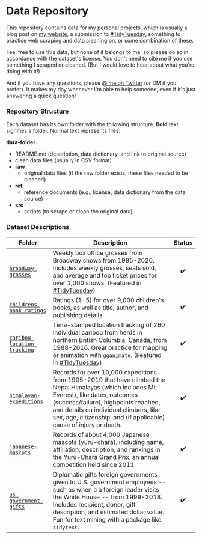 # Data Repository

This repository contains data for my personal projects, which is usually a blog post on [my website](https://www.alexcookson.com/), a submission to [#TidyTuesday](https://github.com/rfordatascience/tidytuesday), something to practice web scraping and data cleaning on, or some combination of these.

Feel free to use this data, but none of it belongs to me, so please do so in accordance with the dataset's license. You don't need to cite me if you use something I scraped or cleaned. (But I would love to hear about what you're doing with it!)

And if you have any questions, please [@ me on Twitter](https://twitter.com/alexcookson) (or DM if you prefer). It makes my day whenever I'm able to help someone, even if it's just answering a quick question!



### Repository Structure

Each dataset has its own folder with the following structure. **Bold** text signifies a folder. Normal text represents files:

**data-folder**
- README.md (description, data dictionary, and link to original source)
- clean data files (usually in CSV format)
- **raw**
  - original data files (if the raw folder exists, these files needed to be cleaned)
- **ref**
  - reference documents (e.g., license, data dictionary from the data source)
- **src**
  - scripts (to scrape or clean the original data)



### Dataset Descriptions



| Folder                                                     | Description                                                  |       Status       |
| ---------------------------------------------------------- | ------------------------------------------------------------ | :----------------: |
| [`broadway-grosses`](./broadway-grosses)                   | Weekly box office grosses from Broadway shows from 1985-2020. Includes weekly grosses, seats sold, and average and top ticket prices for over 1,000 shows. (Featured in [#TidyTuesday](https://github.com/rfordatascience/tidytuesday/blob/master/data/2020/2020-04-28/readme.md)) | :heavy_check_mark: |
| [`childrens-book-ratings`](./childrens-book-ratings)       | Ratings (1-5) for over 9,000 children's books, as well as title, author, and publishing details. | :heavy_check_mark: |
| [`caribou-location-tracking`](./caribou-location-tracking) | Time-stamped location tracking of 260 individual caribou from herds in northern British Columbia, Canada, from 1988-2016. Great practice for mapping or animation with `gganimate`. (Featured in [#TidyTuesday](https://github.com/rfordatascience/tidytuesday/blob/master/data/2020/2020-06-23/readme.md)) | :heavy_check_mark: |
| [`himalayan-expeditions`](./himalayan-expeditions)         | Records for over 10,000 expeditions from 1905-2019 that have climbed the Nepal Himalayas (which includes Mt. Everest), like dates, outcomes (success/failure), highpoints reached, and details on individual climbers, like sex, age, citizenship, and (if applicable) cause of injury or death. | :heavy_check_mark: |
| [`japanese-mascots`](./japanese-mascots)                   | Records of about 4,000 Japanese mascots (yuru-chara), including name, affiliation, description, and rankings in the Yuru-Chara Grand Prix, an annual competition held since 2011. | :heavy_check_mark: |
| [`us-government-gifts`](./us-government-gifts)             | Diplomatic gifts foreign governments given to U.S. government employees -- such as when a a foreign leader visits the White House -- from 1999-2018. Includes recipient, donor, gift description, and estimated dollar value. Fun for text mining with a package like `tidytext`. | :heavy_check_mark: |
